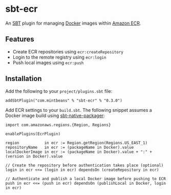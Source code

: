 # sbt-ecr 

An [SBT](http://www.scala-sbt.org/) plugin for managing [Docker](http://docker.io) images within [Amazon ECR](https://aws.amazon.com/ecr/).

## Features

* Create ECR repositories using `ecr:createRepository`
* Login to the remote registry using `ecr:login`
* Push local images using `ecr:push`

## Installation

Add the following to your `project/plugins.sbt` file:

    addSbtPlugin("com.mintbeans" % "sbt-ecr" % "0.3.0")

Add ECR settings to your `build.sbt`. The following snippet assumes a Docker image build using [sbt-native-packager](https://github.com/sbt/sbt-native-packager):

    import com.amazonaws.regions.{Region, Regions}
    
    enablePlugins(EcrPlugin)

    region           in ecr := Region.getRegion(Regions.US_EAST_1)
    repositoryName   in ecr := (packageName in Docker).value
    localDockerImage in ecr := (packageName in Docker).value + ":" + (version in Docker).value

    // Create the repository before authentication takes place (optional)
    login in ecr <<= (login in ecr) dependsOn (createRepository in ecr)

    // Authenticate and publish a local Docker image before pushing to ECR
    push in ecr <<= (push in ecr) dependsOn (publishLocal in Docker, login in ecr)


